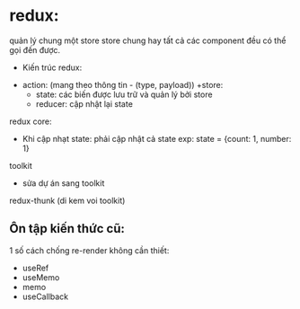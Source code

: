 # redux:

quản lý chung một store
store chung hay tất cả các component đều có thể gọi đến được.

- Kiến trúc redux:

* action: (mang theo thông tin - (type, payload))
  +store:
  - state: các biến được lưu trữ và quản lý bởi store
  - reducer: cập nhật lại state

redux core:

- Khi cập nhạt state: phải cập nhật cả state
  exp: state = {count: 1, number: 1}

toolkit

- sửa dự án sang toolkit

redux-thunk (di kem voi toolkit)

## Ôn tập kiến thức cũ:

1 số cách chống re-render không cần thiết:

- useRef
- useMemo
- memo
- useCallback
